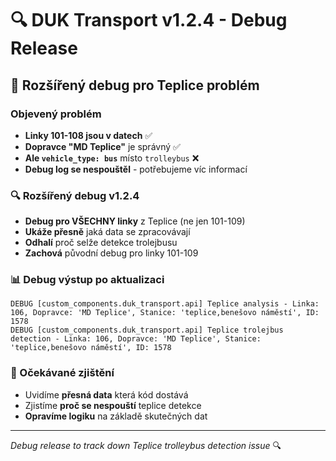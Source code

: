 # 🔍 DUK Transport v1.2.4 - Debug Release

## 🐛 Rozšířený debug pro Teplice problém

### Objevený problém
- **Linky 101-108 jsou v datech** ✅
- **Dopravce "MD Teplice"** je správný ✅  
- **Ale `vehicle_type: bus`** místo `trolleybus` ❌
- **Debug log se nespouštěl** - potřebujeme víc informací

### 🔍 Rozšířený debug v1.2.4
- **Debug pro VŠECHNY linky** z Teplice (ne jen 101-109)
- **Ukáže přesně** jaká data se zpracovávají
- **Odhalí** proč selže detekce trolejbusu
- **Zachová** původní debug pro linky 101-109

### 📊 Debug výstup po aktualizaci
```
DEBUG [custom_components.duk_transport.api] Teplice analysis - Linka: 106, Dopravce: 'MD Teplice', Stanice: 'teplice,benešovo náměstí', ID: 1578
DEBUG [custom_components.duk_transport.api] Teplice trolejbus detection - Linka: 106, Dopravce: 'MD Teplice', Stanice: 'teplice,benešovo náměstí', ID: 1578
```

### 🎯 Očekávané zjištění
- Uvidíme **přesná data** která kód dostává
- Zjistíme **proč se nespouští** teplice detekce
- **Opravíme logiku** na základě skutečných dat

---
*Debug release to track down Teplice trolleybus detection issue* 🔍